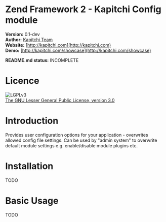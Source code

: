 Zend Framework 2 - Kapitchi Config module
==============================================

__Version:__ 0.1-dev  
__Author:__  [Kapitchi Team](http://kapitchi.com/team)  
__Website:__ [http://kapitchi.com](http://kapitchi.com)  
__Demo:__    [http://kapitchi.com/showcase](http://kapitchi.com/showcase)  

__README.md status:__ INCOMPLETE  

Licence
=======

![LGPLv3](http://www.gnu.org/graphics/lgplv3-88x31.png)  
[The GNU Lesser General Public License, version 3.0](LICENSE.txt)


Introduction
============

Provides user configuration options for your application - overwrites allowed config file settings.
Can be used by "admin system" to overwrite default module settings e.g. enable/disable module plugins etc. 


Installation
============

TODO

Basic Usage
===========

TODO

